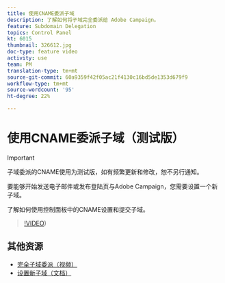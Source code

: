 ```yaml
---
title: 使用CNAME委派子域
description: 了解如何将子域完全委派给 Adobe Campaign。
feature: Subdomain Delegation
topics: Control Panel
kt: 6015
thumbnail: 326612.jpg
doc-type: feature video
activity: use
team: PM
translation-type: tm+mt
source-git-commit: 60a9359f42f05ac21f4130c16bd5de1353d679f9
workflow-type: tm+mt
source-wordcount: '95'
ht-degree: 22%

---
```



# 使用CNAME委派子域（测试版）

>[!IMPORTANT]
>
> 子域委派的CNAME使用为测试版，如有频繁更新和修改，恕不另行通知。

要能够开始发送电子邮件或发布登陆页与Adobe Campaign，您需要设置一个新子域。

了解如何使用控制面板中的CNAME设置和提交子域。

>[!VIDEO](https://video.tv.adobe.com/v/326612?quality=12))

## 其他资源

* [完全子域委派（视频）](./subdomain-delegation.md)
* [设置新子域（文档）](https://docs.adobe.com/content/help/zh-Hans/control-panel/using/subdomains-and-certificates/setting-up-new-subdomain.html)
